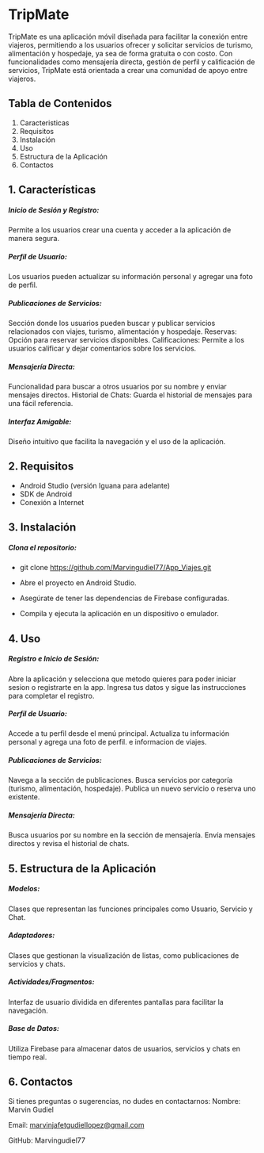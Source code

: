 # TripMate
TripMate es una aplicación móvil diseñada para facilitar la conexión entre viajeros, permitiendo a los usuarios ofrecer y solicitar servicios de turismo, alimentación y hospedaje, ya sea de forma gratuita o con costo. Con funcionalidades como mensajería directa, gestión de perfil y calificación de servicios, TripMate está orientada a crear una comunidad de apoyo entre viajeros.

## Tabla de Contenidos

1. Caracteristicas
2. Requisitos
3. Instalación
4. Uso
5. Estructura de la Aplicación
6. Contactos

## 1. Características
##### Inicio de Sesión y Registro:
Permite a los usuarios crear una cuenta y acceder a la aplicación de manera segura.
##### Perfil de Usuario:
Los usuarios pueden actualizar su información personal y agregar una foto de perfil.
##### Publicaciones de Servicios:
Sección donde los usuarios pueden buscar y publicar servicios relacionados con viajes, turismo, alimentación y hospedaje.
Reservas: Opción para reservar servicios disponibles.
Calificaciones: Permite a los usuarios calificar y dejar comentarios sobre los servicios.
##### Mensajería Directa:
Funcionalidad para buscar a otros usuarios por su nombre y enviar mensajes directos. Historial de Chats: Guarda el historial de mensajes para una fácil referencia.
##### Interfaz Amigable:
Diseño intuitivo que facilita la navegación y el uso de la aplicación.

## 2. Requisitos
- Android Studio (versión Iguana para adelante)
- SDK de Android
- Conexión a Internet

## 3. Instalación
##### Clona el repositorio:
- git clone https://github.com/Marvingudiel77/App_Viajes.git

- Abre el proyecto en Android Studio.
- Asegúrate de tener las dependencias de Firebase configuradas.
- Compila y ejecuta la aplicación en un dispositivo o emulador.

## 4. Uso
##### Registro e Inicio de Sesión:
Abre la aplicación y selecciona que metodo quieres para poder iniciar sesion o registrarte en la app.
Ingresa tus datos y sigue las instrucciones para completar el registro.

##### Perfil de Usuario:
Accede a tu perfil desde el menú principal.
Actualiza tu información personal y agrega una foto de perfil.
 e informacion de viajes.

##### Publicaciones de Servicios:
Navega a la sección de publicaciones.
Busca servicios por categoría (turismo, alimentación, hospedaje).
Publica un nuevo servicio o reserva uno existente.

##### Mensajería Directa:
Busca usuarios por su nombre en la sección de mensajería.
Envía mensajes directos y revisa el historial de chats.

## 5. Estructura de la Aplicación
##### Modelos:
Clases que representan las funciones principales como Usuario, Servicio y Chat.
##### Adaptadores:
Clases que gestionan la visualización de listas, como publicaciones de servicios y chats.
##### Actividades/Fragmentos:
Interfaz de usuario dividida en diferentes pantallas para facilitar la navegación.
##### Base de Datos:
Utiliza Firebase para almacenar datos de usuarios, servicios y chats en tiempo real.

## 6. Contactos
Si tienes preguntas o sugerencias, no dudes en contactarnos:
Nombre: Marvin Gudiel

Email: marvinjafetgudiellopez@gmail.com

GitHub: Marvingudiel77
